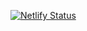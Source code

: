 [![Netlify Status](https://api.netlify.com/api/v1/badges/6ec20fe9-e288-4090-9c93-9a91d043aac5/deploy-status)](https://app.netlify.com/sites/nedumdev/deploys)
